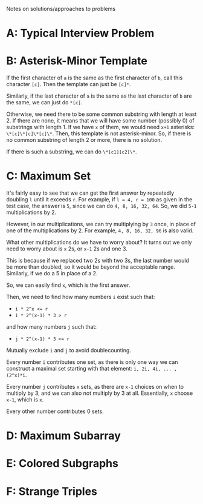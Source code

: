 Notes on solutions/approaches to problems

# A: Typical Interview Problem

# B: Asterisk-Minor Template

If the first character of `a` is the same as the first character of `b`, call this character `[c]`. Then the template can just be `[c]*`.

Similarly, if the last character of `a` is the same as the last character of `b` are the same, we can just do `*[c]`.

Otherwise, we need there to be some common substring with length at least 2. If there are none, it means that we will have some number (possibly 0) of substrings with length 1. If we have `x` of them, we would need `x+1` asterisks: `\*[c]\*[c]\*[c]\*`. Then, this template is not asterisk-minor. So, if there is no common substring of length 2 or more, there is no solution.

If there is such a substring, we can do `\*[c1][c2]\*`.

# C: Maximum Set

It's fairly easy to see that we can get the first answer by repeatedly doubling `l` until it exceeds `r`. For example, if `l = 4, r = 100` as given in the test case, the answer is `5`, since we can do `4, 8, 16, 32, 64`. So, we did `5-1` multiplications by 2.

However, in our multiplications, we can try multiplying by `3` once, in place of one of the multiplications by 2. For example, `4, 8, 16, 32, 96` is also valid.

What other multiplications do we have to worry about? It turns out we only need to worry about is `x` 2s, or `x-1` 2s and one 3.

This is because if we replaced two 2s with two 3s, the last number would be more than doubled, so it would be beyond the acceptable range. Similarly, if we do a 5 in place of a 2. 

So, we can easily find `x`, which is the first answer. 

Then, we need to find how many numbers `i` exist such that:
-  `i * 2^x <= r`
- `i * 2^(x-1) * 3 > r`

and how many numbers `j` such that: 
- `j * 2^(x-1) * 3 <= r`

Mutually exclude `i` and `j` to avoid doublecounting.

Every number `i` contributes one set, as there is only one way we can construct a maximal set starting with that element: `i, 2i, 4i, ... , (2^x)*i`.

Every number `j` contributes `x` sets, as there are `x-1` choices on when to multiply by 3, and we can also not multiply by 3 at all. Essentially, `x` choose `x-1`, which is `x`.

Every other number contributes 0 sets.
# D: Maximum Subarray

# E: Colored Subgraphs

# F: Strange Triples